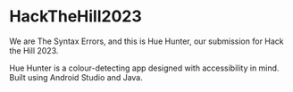 # HackTheHill2023
We are The Syntax Errors, and this is Hue Hunter, our submission for Hack the Hill 2023.

Hue Hunter is a colour-detecting app designed with accessibility in mind. Built using Android Studio and Java.
